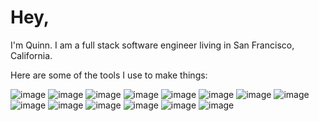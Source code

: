 # Hey,

I'm Quinn. I am a full stack software engineer living in San Francisco, California.

Here are some of the tools I use to make things:

![image](https://camo.githubusercontent.com/c7530aca5351933e1f414c15ece59937d1fc279a7a24271c1853faa35af671f0/68747470733a2f2f696d672e736869656c64732e696f2f62616467652f52656163742d3631444146423f6c6f676f3d7265616374266c6f676f436f6c6f723d626c61636b267374796c653d666f722d7468652d6261646765) ![image](https://camo.githubusercontent.com/52c705915875323dd7a8ef92e32cc6d49f3a76be8e0f822836aa3a1c1bfdfb49/68747470733a2f2f696d672e736869656c64732e696f2f62616467652f4e6f64652e6a732d3333393933333f6c6f676f3d6e6f6465646f746a73266c6f676f436f6c6f723d626c61636b267374796c653d666f722d7468652d6261646765) ![image](https://camo.githubusercontent.com/54d885a39ff8ae8e17e1f9dd9286eb8e754d4c44c6ff3a31b2ba8f143f454254/68747470733a2f2f696d672e736869656c64732e696f2f62616467652f457870726573732d3030303030303f6c6f676f3d65787072657373266c6f676f436f6c6f723d7768697465267374796c653d666f722d7468652d6261646765) ![image](https://camo.githubusercontent.com/1eec389e00e3a61917811e82387844c940d851ce305c8f31d13cf219276d8d2b/68747470733a2f2f696d672e736869656c64732e696f2f62616467652f4d6f6e676f44422d3437413234383f6c6f676f3d6d6f6e676f6462266c6f676f436f6c6f723d7768697465267374796c653d666f722d7468652d6261646765) ![image](https://camo.githubusercontent.com/48e254c1057154ecf6e42ffbe5e9107247b139575c7afe6919d054b9e2a2c28d/68747470733a2f2f696d672e736869656c64732e696f2f62616467652f4d7953514c2d3434373941313f6c6f676f3d6d7973716c266c6f676f436f6c6f723d7768697465267374796c653d666f722d7468652d6261646765) ![image](https://camo.githubusercontent.com/07776370201753d31f5e8fc7eb380ca0a3bcebf243641f52f5f68e0c803c7d71/68747470733a2f2f696d672e736869656c64732e696f2f62616467652f4a6176615363726970742d4637444631453f6c6f676f3d6a617661736372697074266c6f676f436f6c6f723d626c61636b267374796c653d666f722d7468652d6261646765) ![image](https://camo.githubusercontent.com/ecb7e1051863062cd3880643a98089345912b17ba444f26a678f0c931f103cd6/68747470733a2f2f696d672e736869656c64732e696f2f62616467652f4157532d3233324633453f6c6f676f3d616d617a6f6e617773266c6f676f436f6c6f723d7768697465267374796c653d666f722d7468652d6261646765) ![image](https://camo.githubusercontent.com/89965f5d4badbca66d8dfd5643a8e4595c7c670d21ffafa35a360fa19f4a5792/68747470733a2f2f696d672e736869656c64732e696f2f62616467652f5765627061636b2d3844443646393f6c6f676f3d7765627061636b266c6f676f436f6c6f723d626c61636b267374796c653d666f722d7468652d6261646765) ![image](https://camo.githubusercontent.com/9a5eed63ad323616d7ba30eb56969d2de437082958108c509652acc5ac8ccd09/68747470733a2f2f696d672e736869656c64732e696f2f62616467652f426162656c2d4639444333453f6c6f676f3d626162656c266c6f676f436f6c6f723d626c61636b267374796c653d666f722d7468652d6261646765) ![image](https://camo.githubusercontent.com/290dcbfa2c65420ebaddfce351a2d03c2dded507559edc7ced591169fd76f8c5/68747470733a2f2f696d672e736869656c64732e696f2f62616467652f48544d4c352d4533344632363f6c6f676f3d68746d6c35266c6f676f436f6c6f723d7768697465267374796c653d666f722d7468652d6261646765) ![image](https://camo.githubusercontent.com/d119a6db49b1295f38caa942217cbc192f2e9103539e08fb55bdf3ef7a19ff78/68747470733a2f2f696d672e736869656c64732e696f2f62616467652f435353332d3135373242363f6c6f676f3d63737333266c6f676f436f6c6f723d7768697465267374796c653d666f722d7468652d6261646765) ![image](https://camo.githubusercontent.com/537f92c8c3d3541a177ea1dff4a04d1cce0d8da876aff06ae125abf89555afd0/68747470733a2f2f696d672e736869656c64732e696f2f62616467652f4a6573742d4332313332353f6c6f676f3d6a657374266c6f676f436f6c6f723d7768697465267374796c653d666f722d7468652d6261646765) ![image](https://camo.githubusercontent.com/3f65b6648ed4d500a7357be36cd68cc33c9ba10b4bcc35412335bd5eb5e4ef36/68747470733a2f2f696d672e736869656c64732e696f2f62616467652f4d6f6368612d3844363734383f6c6f676f3d6d6f636861266c6f676f436f6c6f723d7768697465267374796c653d666f722d7468652d6261646765) ![image](https://camo.githubusercontent.com/8b9ec0fabdf37c98935b2bfc463cfed24fbdd985226d5e2a8c959d7f41689af5/68747470733a2f2f696d672e736869656c64732e696f2f62616467652f436861692d4133303730313f6c6f676f3d63686169266c6f676f436f6c6f723d7768697465267374796c653d666f722d7468652d6261646765)




